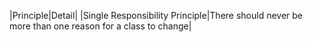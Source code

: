 |Principle|Detail|
|Single Responsibility Principle|There should never be more than one reason for a class to change|